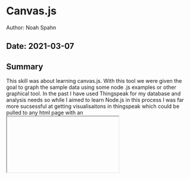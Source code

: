 #  Canvas.js

Author: Noah Spahn

Date: 2021-03-07
-----

## Summary
This skill was about learning canvas.js. With this tool we were given the goal to graph the sample data using some node .js examples or other graphical tool. In the past I have used Thingspeak for my database and analysis needs so while I aimed to learn Node.js in this process I was far more sucsessful at getting visualisaitons in thingspeak which could be pulled to any html page with an <iframe> block 

## Sketches and Photos


## Modules, Tools, Source Used Including Attribution
The modules involved in the creation of this for Node.js were modules to read and parse the csv file as well as modules to call the canvas js visualisaiton with the given csv data. I was not ableto get my data to host correctly but my methodology is sound. I was able to simulate the visualisation on thingspeak which I have included an image of below. 

## Supporting Artifacts


-----
